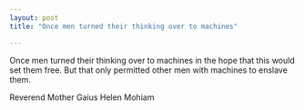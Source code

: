 ```yaml
---
layout: post
title: "Once men turned their thinking over to machines"

---
```


Once men turned their thinking over to machines in the hope that this would set them free. But that only permitted other men with machines to enslave them.

<p>Reverend Mother Gaius Helen Mohiam</p>
